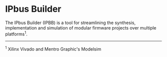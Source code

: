 IPbus Builder
=============

The IPbus Builder (IPBB) is a tool for streamlining the synthesis, implementation and simulation of modular firmware projects over multiple platforms<sup>1</sup>.


---
<sup>1</sup> Xilinx Vivado and Mentro Graphic's Modelsim